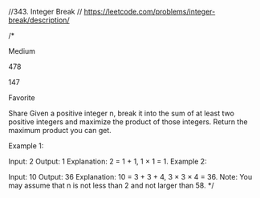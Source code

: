 //343. Integer Break
//        https://leetcode.com/problems/integer-break/description/

/*

Medium

478

147

Favorite

Share
Given a positive integer n, break it into the sum of
at least two positive integers and maximize the product of those integers.
Return the maximum product you can get.

Example 1:

Input: 2
Output: 1
Explanation: 2 = 1 + 1, 1 × 1 = 1.
Example 2:

Input: 10
Output: 36
Explanation: 10 = 3 + 3 + 4, 3 × 3 × 4 = 36.
Note: You may assume that n is not less than 2 and not larger than 58.
 */
